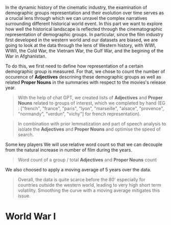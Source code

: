 In the dynamic history of the cinematic industry, the examination of demographic groups representation and their evolution over time serves as a crucial lens through which we can unravel the complex narratives surrounding different historical world event. In this part we want to explore how well the historical landscape is reflected through the cinematographic representation of demographic groups. In particular, since the film industry first developed in the western world and our datasets are biased, we are going to look at the data through the lens of Western history, with WWI, WWII, the Cold War, the Vietnam War, the Gulf War, and the begining of the War in Afghanistan.

To do this, we first need to define how representation of a certain demographic group is measured. For that, we chose to count the number of occurence of **Adjectives** descrining these demographic groups as well as related **Proper Nouns** in the summaries with respect to the movies's release year.
> With the help of chat GPT, we created lists of **Adjectives** and **Proper Nouns** related to groups of interest, which we completed by hand (EG : ["french", "france", "paris", "lyon", "marseille", "alsace", "provence", "normandy", "verdun", "vichy"] for french representation).

> In combination with prior lemmatization and part of speech analysis to isolate the **Adjectives** and **Proper Nouns** and optimise the speed of search. 

Some key players 
We will use relative word count so that we can decouple from the natural increase in number of film during the years.

> Word count of a group / total **Adjectives** and **Proper Nouns** count

We also choosed to apply a moving average of 5 years over the data.

> Overall, the data is quite scarce before the 80' especially for countries outside the western world, leading to very high short term volatility. Smoothing the curve with a moving average mitigates this issue.

# World War I #


